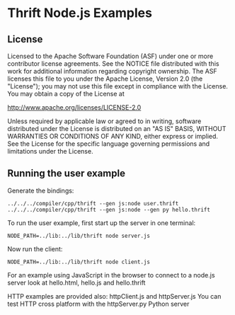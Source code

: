 # Thrift Node.js Examples

## License
Licensed to the Apache Software Foundation (ASF) under one
or more contributor license agreements. See the NOTICE file
distributed with this work for additional information
regarding copyright ownership. The ASF licenses this file
to you under the Apache License, Version 2.0 (the
"License"); you may not use this file except in compliance
with the License. You may obtain a copy of the License at

  http://www.apache.org/licenses/LICENSE-2.0

Unless required by applicable law or agreed to in writing,
software distributed under the License is distributed on an
"AS IS" BASIS, WITHOUT WARRANTIES OR CONDITIONS OF ANY
KIND, either express or implied. See the License for the
specific language governing permissions and limitations
under the License.

## Running the user example

Generate the bindings:

    ../../../compiler/cpp/thrift --gen js:node user.thrift
    ../../../compiler/cpp/thrift --gen js:node --gen py hello.thrift

To run the user example, first start up the server in one terminal:

    NODE_PATH=../lib:../lib/thrift node server.js

Now run the client:

    NODE_PATH=../lib:../lib/thrift node client.js

For an example using JavaScript in the browser to connect to
a node.js server look at hello.html, hello.js and hello.thrift

HTTP examples are provided also: httpClient.js and httpServer.js
You can test HTTP cross platform with the httpServer.py Python server
